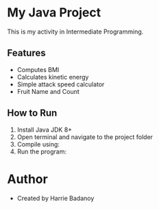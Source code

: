 # My Java Project  
This is my activity in Intermediate Programming.  



## Features  
- Computes BMI 
- Calculates kinetic energy  
- Simple attack speed calculator
- Fruit Name and Count



## How to Run  
1. Install Java JDK 8+  
2. Open terminal and navigate to the project folder  
3. Compile using:
4. Run the program:



# Author
- Created by Harrie Badanoy
